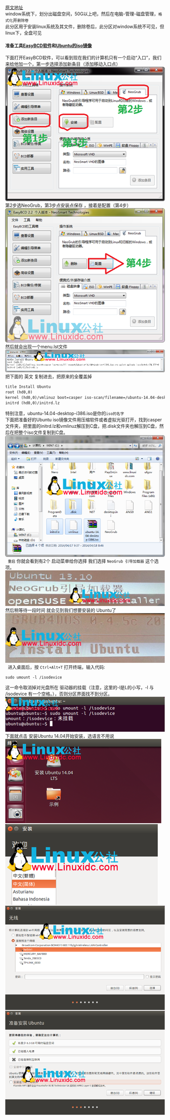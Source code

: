 [原文地址](http://www.linuxidc.com/Linux/2014-04/100369.htm)  
window系统下，划分出磁盘空间，50G以上吧，然后在电脑-管理-磁盘管理，`格式化`并`删除卷`  
此分区用于安装linux系统及其文件，删除卷后，此分区对window系统不可见，但linux下，全盘可见
#### 准备工具[EasyBCD软件](http://easybcd.soft32.com/free-download/)和[Ubuntu的iso镜像](http://www.linuxidc.com/Linux/2014-04/100352.htm)
下面打开EasyBCD软件，可以看到现在我们的计算机只有一个启动“入口”，我们来给他加一个，第一步选择添加新条目（添加移动入口点）  
![img](https://raw.githubusercontent.com/brucecham/images/master/raw/ubuntu/1.png)  
第2步选NeoGrub，第3步点安装点保存 ，接着是配置（第4步）  
![img](https://raw.githubusercontent.com/brucecham/images/master/raw/ubuntu/2.png)  
然后就会出现一个menu.lst文件  
![img](https://raw.githubusercontent.com/brucecham/images/master/raw/ubuntu/3.png)  
把下面的 英文 复制进去，把原来的全覆盖掉
```txt
title Install Ubuntu
root (hd0,0)
kernel (hd0,0)/vmlinuz boot=casper iso-scan/filename=/ubuntu-14.04-desktop-i386.iso ro quiet splash locale=zh_CN.UTF-8
initrd (hd0,0)/initrd.lz
```
特别注意，ubuntu-14.04-desktop-i386.iso是你的`iso的名字`  
下面把准备好的Ubuntu iso镜像文件用压缩软件或者虚拟光驱打开，找到casper文件夹，把里面的initrd.lz和vmlinuz解压到C盘，把.disk文件夹也解压到C盘，然后在把整个iso文件复制到C盘。  
![img](https://raw.githubusercontent.com/brucecham/images/master/raw/ubuntu/4.png)  
`重启` 你就会看到有2个 启动菜单给你选择 我们选择 `NeoGrub 引导加载器` 这个选项。  
![img](https://raw.githubusercontent.com/brucecham/images/master/raw/ubuntu/5.jpg)  
然后稍等待一段时间 就会见到我们想要安装的 Ubuntu了  
![img](https://raw.githubusercontent.com/brucecham/images/master/raw/ubuntu/6.jpg)  
进入桌面后，按 `Ctrl+Alt+T` 打开终端，输入代码:
```txt
sudo umount -l /isodevice
```
这一命令取消掉对光盘所在 驱动器的挂载（注意，这里的-l是L的小写，-l 与 /isodevice 有一个空格。），否则分区界面找不到分区。  
![img](https://raw.githubusercontent.com/brucecham/images/master/raw/ubuntu/7.png)  
下面就点击 安装Ubuntu 14.04开始安装，选语言不用说  
![img](https://raw.githubusercontent.com/brucecham/images/master/raw/ubuntu/8.png)  
![img](https://raw.githubusercontent.com/brucecham/images/master/raw/ubuntu/9.png)  
![img](https://raw.githubusercontent.com/brucecham/images/master/raw/ubuntu/10.png)  
![img](https://raw.githubusercontent.com/brucecham/images/master/raw/ubuntu/11.png)
